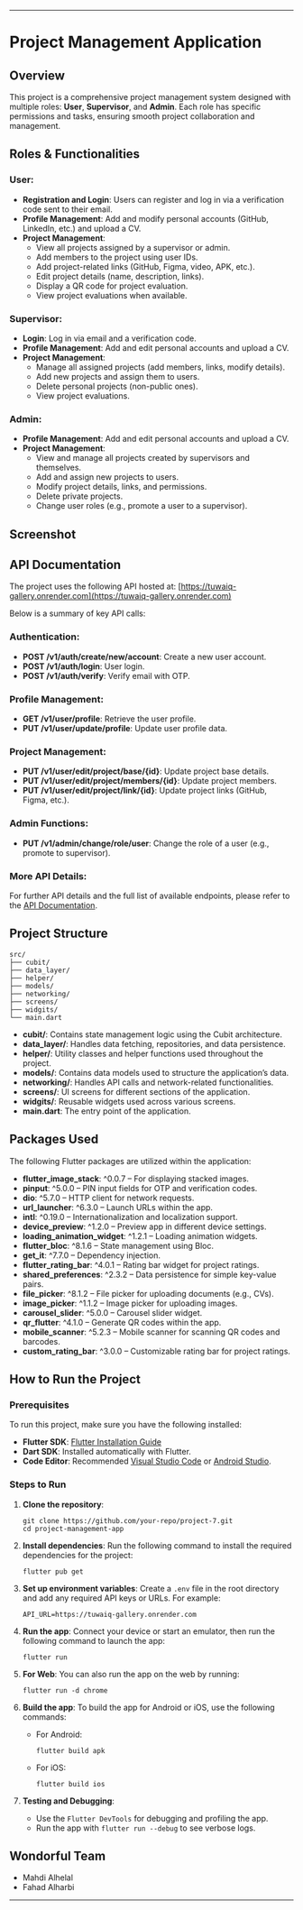 
---

# Project Management Application

## Overview
This project is a comprehensive project management system designed with multiple roles: **User**, **Supervisor**, and **Admin**. Each role has specific permissions and tasks, ensuring smooth project collaboration and management.

## Roles & Functionalities

### User:
- **Registration and Login**: Users can register and log in via a verification code sent to their email.
- **Profile Management**: Add and modify personal accounts (GitHub, LinkedIn, etc.) and upload a CV.
- **Project Management**:
  - View all projects assigned by a supervisor or admin.
  - Add members to the project using user IDs.
  - Add project-related links (GitHub, Figma, video, APK, etc.).
  - Edit project details (name, description, links).
  - Display a QR code for project evaluation.
  - View project evaluations when available.

### Supervisor:
- **Login**: Log in via email and a verification code.
- **Profile Management**: Add and edit personal accounts and upload a CV.
- **Project Management**:
  - Manage all assigned projects (add members, links, modify details).
  - Add new projects and assign them to users.
  - Delete personal projects (non-public ones).
  - View project evaluations.

### Admin:
- **Profile Management**: Add and edit personal accounts and upload a CV.
- **Project Management**:
  - View and manage all projects created by supervisors and themselves.
  - Add and assign new projects to users.
  - Modify project details, links, and permissions.
  - Delete private projects.
  - Change user roles (e.g., promote a user to a supervisor).

## Screenshot


## API Documentation

The project uses the following API hosted at: [https://tuwaiq-gallery.onrender.com](https://tuwaiq-gallery.onrender.com)

Below is a summary of key API calls:

### Authentication:
- **POST /v1/auth/create/new/account**: Create a new user account.
- **POST /v1/auth/login**: User login.
- **POST /v1/auth/verify**: Verify email with OTP.

### Profile Management:
- **GET /v1/user/profile**: Retrieve the user profile.
- **PUT /v1/user/update/profile**: Update user profile data.

### Project Management:
- **PUT /v1/user/edit/project/base/{id}**: Update project base details.
- **PUT /v1/user/edit/project/members/{id}**: Update project members.
- **PUT /v1/user/edit/project/link/{id}**: Update project links (GitHub, Figma, etc.).

### Admin Functions:
- **PUT /v1/admin/change/role/user**: Change the role of a user (e.g., promote to supervisor).

### More API Details:
For further API details and the full list of available endpoints, please refer to the [API Documentation](https://tuwaiq-gallery.onrender.com).

## Project Structure

```
src/
├── cubit/
├── data_layer/
├── helper/
├── models/
├── networking/
├── screens/
├── widgits/
└── main.dart
```

- **cubit/**: Contains state management logic using the Cubit architecture.
- **data_layer/**: Handles data fetching, repositories, and data persistence.
- **helper/**: Utility classes and helper functions used throughout the project.
- **models/**: Contains data models used to structure the application’s data.
- **networking/**: Handles API calls and network-related functionalities.
- **screens/**: UI screens for different sections of the application.
- **widgits/**: Reusable widgets used across various screens.
- **main.dart**: The entry point of the application.

## Packages Used

The following Flutter packages are utilized within the application:

- **flutter_image_stack**: ^0.0.7 – For displaying stacked images.
- **pinput**: ^5.0.0 – PIN input fields for OTP and verification codes.
- **dio**: ^5.7.0 – HTTP client for network requests.
- **url_launcher**: ^6.3.0 – Launch URLs within the app.
- **intl**: ^0.19.0 – Internationalization and localization support.
- **device_preview**: ^1.2.0 – Preview app in different device settings.
- **loading_animation_widget**: ^1.2.1 – Loading animation widgets.
- **flutter_bloc**: ^8.1.6 – State management using Bloc.
- **get_it**: ^7.7.0 – Dependency injection.
- **flutter_rating_bar**: ^4.0.1 – Rating bar widget for project ratings.
- **shared_preferences**: ^2.3.2 – Data persistence for simple key-value pairs.
- **file_picker**: ^8.1.2 – File picker for uploading documents (e.g., CVs).
- **image_picker**: ^1.1.2 – Image picker for uploading images.
- **carousel_slider**: ^5.0.0 – Carousel slider widget.
- **qr_flutter**: ^4.1.0 – Generate QR codes within the app.
- **mobile_scanner**: ^5.2.3 – Mobile scanner for scanning QR codes and barcodes.
- **custom_rating_bar**: ^3.0.0 – Customizable rating bar for project ratings.

## How to Run the Project

### Prerequisites
To run this project, make sure you have the following installed:
- **Flutter SDK**: [Flutter Installation Guide](https://flutter.dev/docs/get-started/install)
- **Dart SDK**: Installed automatically with Flutter.
- **Code Editor**: Recommended [Visual Studio Code](https://code.visualstudio.com/) or [Android Studio](https://developer.android.com/studio).

### Steps to Run

1. **Clone the repository**:
   ```
   git clone https://github.com/your-repo/project-7.git
   cd project-management-app
   ```

2. **Install dependencies**:
   Run the following command to install the required dependencies for the project:
   ```
   flutter pub get
   ```

3. **Set up environment variables**:
   Create a `.env` file in the root directory and add any required API keys or URLs. For example:
   ```
   API_URL=https://tuwaiq-gallery.onrender.com
   ```

4. **Run the app**:
   Connect your device or start an emulator, then run the following command to launch the app:
   ```
   flutter run
   ```

5. **For Web**:
   You can also run the app on the web by running:
   ```
   flutter run -d chrome
   ```

6. **Build the app**:
   To build the app for Android or iOS, use the following commands:
   - For Android:
     ```
     flutter build apk
     ```
   - For iOS:
     ```
     flutter build ios
     ```

7. **Testing and Debugging**:
   - Use the `Flutter DevTools` for debugging and profiling the app.
   - Run the app with `flutter run --debug` to see verbose logs.


## Wondorful Team 
- Mahdi Alhelal
- Fahad Alharbi

---


